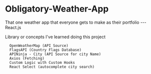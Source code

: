# Obligatory-Weather-App
That one weather app that everyone gets to make as their portfolio --- React.js

Library or concepts I've learned doing this project
```
  OpenWeatherMap (API Source)
  FlagsAPI (Country Flags Database)
  APINinja - City (API Source for city Name)
  Axios (Fetching)
  Custom Logic with Custom Hooks
  React Select (autocomplete city search) 
  
```

